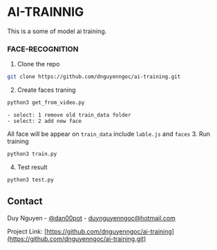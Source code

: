 # AI-TRAINNIG
This is a some of model ai training.

### FACE-RECOGNITION

1. Clone the repo
```sh
git clone https://github.com/dnguyenngoc/ai-training.git
```
2. Create faces traning
```sh
python3 get_from_video.py
```
    - select: 1 remove old train_data folder
    - select: 2 add new face
All face will be appear on `train_data` include `lable.js` and `faces`
3. Run training
```sh
python3 train.py
```
4. Test result
```sh
python3 test.py
```

<!-- CONTACT -->
## Contact

Duy Nguyen - [@dan00pot](https://facebook.com/dan00pot) - duynguyenngoc@hotmail.com

Project Link: [https://github.com/dnguyenngoc/ai-training](https://github.com/dnguyenngoc/ai-training.git)

